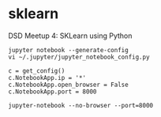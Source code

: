 # sklearn
DSD Meetup 4: SKLearn using Python

````
jupyter notebook --generate-config
vi ~/.jupyter/jupyter_notebook_config.py

c = get_config()
c.NotebookApp.ip = '*'
c.NotebookApp.open_browser = False
c.NotebookApp.port = 8000

jupyter-notebook --no-browser --port=8000
````